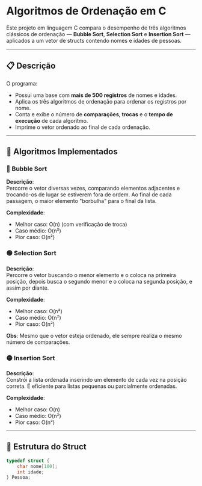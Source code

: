 # Algoritmos de Ordenação em C

Este projeto em linguagem C compara o desempenho de três algoritmos clássicos de ordenação — **Bubble Sort**, **Selection Sort** e **Insertion Sort** — aplicados a um vetor de structs contendo nomes e idades de pessoas.

---

## 📋 Descrição

O programa:

- Possui uma base com **mais de 500 registros** de nomes e idades.
- Aplica os três algoritmos de ordenação para ordenar os registros por nome.
- Conta e exibe o número de **comparações**, **trocas** e o **tempo de execução** de cada algoritmo.
- Imprime o vetor ordenado ao final de cada ordenação.

---

## 🧠 Algoritmos Implementados

### 🔵 Bubble Sort

**Descrição**:  
Percorre o vetor diversas vezes, comparando elementos adjacentes e trocando-os de lugar se estiverem fora de ordem. Ao final de cada passagem, o maior elemento "borbulha" para o final da lista.

**Complexidade**:
- Melhor caso: O(n) (com verificação de troca)
- Caso médio: O(n²)
- Pior caso: O(n²)

### 🟢 Selection Sort

**Descrição**:  
Percorre o vetor buscando o menor elemento e o coloca na primeira posição, depois busca o segundo menor e o coloca na segunda posição, e assim por diante.

**Complexidade**:
- Melhor caso: O(n²)
- Caso médio: O(n²)
- Pior caso: O(n²)

**Obs**: Mesmo que o vetor esteja ordenado, ele sempre realiza o mesmo número de comparações.

### 🟡 Insertion Sort

**Descrição**:  
Constrói a lista ordenada inserindo um elemento de cada vez na posição correta. É eficiente para listas pequenas ou parcialmente ordenadas.

**Complexidade**:
- Melhor caso: O(n)
- Caso médio: O(n²)
- Pior caso: O(n²)

---

## 📌 Estrutura do Struct

```c
typedef struct {
    char nome[100];
    int idade;
} Pessoa;
